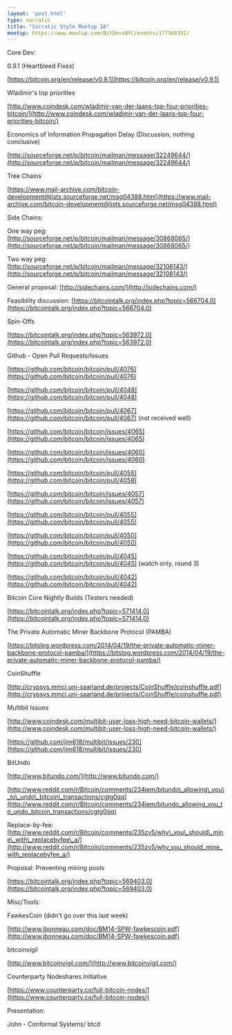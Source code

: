 ```yaml
---
layout: 'post.html'
type: socratic
title: "Socratic Style Meetup 18"
meetup: https://www.meetup.com/BitDevsNYC/events/177568352/
---
```


Core Dev:

0.9.1 (Heartbleed Fixes)

[](https://bitcoin.org/en/release/v0.9.1)[https://bitcoin.org/en/release/v0.9.1](https://bitcoin.org/en/release/v0.9.1)

Wladimir's top priorities

[](http://www.coindesk.com/wladimir-van-der-laans-top-four-priorities-bitcoin/)[http://www.coindesk.com/wladimir-van-der-laans-top-four-priorities-bitcoin/](http://www.coindesk.com/wladimir-van-der-laans-top-four-priorities-bitcoin/)

Economics of Information Propagation Delay (Discussion, nothing conclusive)

[](http://sourceforge.net/p/bitcoin/mailman/message/32249644/)[http://sourceforge.net/p/bitcoin/mailman/message/32249644/](http://sourceforge.net/p/bitcoin/mailman/message/32249644/)

Tree Chains

[](https://www.mail-archive.com/bitcoin-development@lists.sourceforge.net/msg04388.html)[https://www.mail-archive.com/bitcoin-development@lists.sourceforge.net/msg04388.html](https://www.mail-archive.com/bitcoin-development@lists.sourceforge.net/msg04388.html)

Side Chains:

One way peg: [](http://sourceforge.net/p/bitcoin/mailman/message/30868065/)[http://sourceforge.net/p/bitcoin/mailman/message/30868065/](http://sourceforge.net/p/bitcoin/mailman/message/30868065/)

Two way peg: [](http://sourceforge.net/p/bitcoin/mailman/message/32108143/)[http://sourceforge.net/p/bitcoin/mailman/message/32108143/](http://sourceforge.net/p/bitcoin/mailman/message/32108143/)

General proposal: [](http://sidechains.com/)[http://sidechains.com/](http://sidechains.com/)

Feasibility discussion: [](https://bitcointalk.org/index.php?topic=566704.0)[https://bitcointalk.org/index.php?topic=566704.0](https://bitcointalk.org/index.php?topic=566704.0)

Spin-Offs

[](https://bitcointalk.org/index.php?topic=563972.0)[https://bitcointalk.org/index.php?topic=563972.0](https://bitcointalk.org/index.php?topic=563972.0)

Github - Open Pull Requests/Issues

[](https://github.com/bitcoin/bitcoin/pull/4076)[https://github.com/bitcoin/bitcoin/pull/4076](https://github.com/bitcoin/bitcoin/pull/4076)

[](https://github.com/bitcoin/bitcoin/pull/4048)[https://github.com/bitcoin/bitcoin/pull/4048](https://github.com/bitcoin/bitcoin/pull/4048)

[](https://github.com/bitcoin/bitcoin/pull/4067)[https://github.com/bitcoin/bitcoin/pull/4067](https://github.com/bitcoin/bitcoin/pull/4067) (not received well)

[](https://github.com/bitcoin/bitcoin/issues/4065)[https://github.com/bitcoin/bitcoin/issues/4065](https://github.com/bitcoin/bitcoin/issues/4065)

[](https://github.com/bitcoin/bitcoin/issues/4060)[https://github.com/bitcoin/bitcoin/issues/4060](https://github.com/bitcoin/bitcoin/issues/4060)

[](https://github.com/bitcoin/bitcoin/pull/4058)[https://github.com/bitcoin/bitcoin/pull/4058](https://github.com/bitcoin/bitcoin/pull/4058)

[](https://github.com/bitcoin/bitcoin/issues/4057)[https://github.com/bitcoin/bitcoin/issues/4057](https://github.com/bitcoin/bitcoin/issues/4057)

[](https://github.com/bitcoin/bitcoin/pull/4055)[https://github.com/bitcoin/bitcoin/pull/4055](https://github.com/bitcoin/bitcoin/pull/4055)

[](https://github.com/bitcoin/bitcoin/pull/4050)[https://github.com/bitcoin/bitcoin/pull/4050](https://github.com/bitcoin/bitcoin/pull/4050)

[](https://github.com/bitcoin/bitcoin/pull/4045)[https://github.com/bitcoin/bitcoin/pull/4045](https://github.com/bitcoin/bitcoin/pull/4045) (watch only, round 3)

[](https://github.com/bitcoin/bitcoin/pull/4042)[https://github.com/bitcoin/bitcoin/pull/4042](https://github.com/bitcoin/bitcoin/pull/4042)

Bitcoin Core Nightly Builds (Testers needed)

[](https://bitcointalk.org/index.php?topic=571414.0)[https://bitcointalk.org/index.php?topic=571414.0](https://bitcointalk.org/index.php?topic=571414.0)

The Private Automatic Miner Backbone Protocol (PAMBA)

[](https://bitslog.wordpress.com/2014/04/19/the-private-automatic-miner-backbone-protocol-pamba/)[https://bitslog.wordpress.com/2014/04/19/the-private-automatic-miner-backbone-protocol-pamba/](https://bitslog.wordpress.com/2014/04/19/the-private-automatic-miner-backbone-protocol-pamba/)

CoinShuffle

[](http://crypsys.mmci.uni-saarland.de/projects/CoinShuffle/coinshuffle.pdf)[http://crypsys.mmci.uni-saarland.de/projects/CoinShuffle/coinshuffle.pdf](http://crypsys.mmci.uni-saarland.de/projects/CoinShuffle/coinshuffle.pdf)

Multibit Issues

[](http://www.coindesk.com/multibit-user-loss-high-need-bitcoin-wallets/)[http://www.coindesk.com/multibit-user-loss-high-need-bitcoin-wallets/](http://www.coindesk.com/multibit-user-loss-high-need-bitcoin-wallets/)

[](https://github.com/jim618/multibit/issues/230)[https://github.com/jim618/multibit/issues/230](https://github.com/jim618/multibit/issues/230)

BitUndo

[](http://www.bitundo.com/)[http://www.bitundo.com/](http://www.bitundo.com/)

[](http://www.reddit.com/r/Bitcoin/comments/234iem/bitundo_allowing_you_to_undo_bitcoin_transactions/cgtg0qq)[http://www.reddit.com/r/Bitcoin/comments/234iem/bitundo\_allowing\_you\_to\_undo\_bitcoin\_transactions/cgtg0qq](http://www.reddit.com/r/Bitcoin/comments/234iem/bitundo_allowing_you_to_undo_bitcoin_transactions/cgtg0qq)

Replace-by-fee: [](http://www.reddit.com/r/Bitcoin/comments/235zv5/why_you_should_mine_with_replacebyfee_a/)[http://www.reddit.com/r/Bitcoin/comments/235zv5/why\_you\_should\_mine\_with\_replacebyfee\_a/](http://www.reddit.com/r/Bitcoin/comments/235zv5/why_you_should_mine_with_replacebyfee_a/)

Proposal: Preventing mining pools

[](https://bitcointalk.org/index.php?topic=569403.0)[https://bitcointalk.org/index.php?topic=569403.0](https://bitcointalk.org/index.php?topic=569403.0)

Misc/Tools:

FawkesCoin (didn't go over this last week)

[](http://www.jbonneau.com/doc/BM14-SPW-fawkescoin.pdf)[http://www.jbonneau.com/doc/BM14-SPW-fawkescoin.pdf](http://www.jbonneau.com/doc/BM14-SPW-fawkescoin.pdf)

bitcoinvigil

[](http://www.bitcoinvigil.com/)[http://www.bitcoinvigil.com/](http://www.bitcoinvigil.com/)

Counterparty Nodeshares Initiative

[](https://www.counterparty.co/full-bitcoin-nodes/)[https://www.counterparty.co/full-bitcoin-nodes/](https://www.counterparty.co/full-bitcoin-nodes/)

Presentation:

John - Conformal Systems/ btcd
